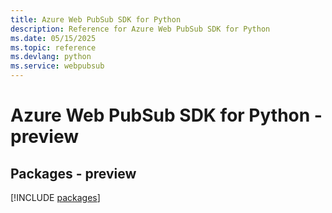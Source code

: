 ```yaml
---
title: Azure Web PubSub SDK for Python
description: Reference for Azure Web PubSub SDK for Python
ms.date: 05/15/2025
ms.topic: reference
ms.devlang: python
ms.service: webpubsub
---
```

# Azure Web PubSub SDK for Python - preview
## Packages - preview
[!INCLUDE [packages](web-pubsub-index.md)]